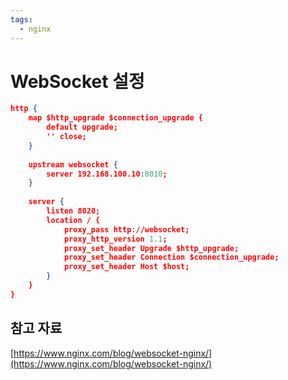 ```yaml
---
tags:
  - nginx
---
```

# WebSocket 설정

```json
http {
    map $http_upgrade $connection_upgrade {
        default upgrade;
        '' close;
    }
 
    upstream websocket {
        server 192.168.100.10:8010;
    }
 
    server {
        listen 8020;
        location / {
            proxy_pass http://websocket;
            proxy_http_version 1.1;
            proxy_set_header Upgrade $http_upgrade;
            proxy_set_header Connection $connection_upgrade;
            proxy_set_header Host $host;
        }
    }
}
```

## 참고 자료

[https://www.nginx.com/blog/websocket-nginx/](https://www.nginx.com/blog/websocket-nginx/)